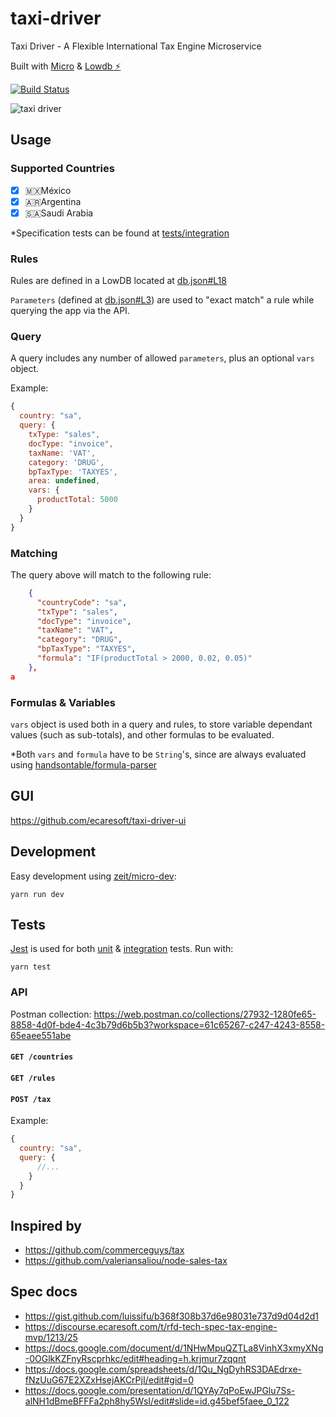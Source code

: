 # taxi-driver
Taxi Driver - A Flexible International Tax Engine Microservice

Built with [Micro](https://github.com/zeit/micro) & [Lowdb ⚡️](https://github.com/typicode/lowdb)

[![Build Status](https://travis-ci.org/ecaresoft/taxi-driver.svg?branch=master)](https://travis-ci.org/ecaresoft/taxi-driver)

![taxi driver](https://user-images.githubusercontent.com/119117/48316345-df182200-e5a7-11e8-94ff-bab2f79694f0.jpg)

## Usage

### Supported Countries

- [x] 🇲🇽México
- [x] 🇦🇷Argentina
- [x] 🇸🇦Saudi Arabia

*Specification tests can be found at [tests/integration](https://github.com/ecaresoft/taxi-driver/tree/master/tests/integration)

### Rules

Rules are defined in a LowDB located at [db.json#L18](https://github.com/ecaresoft/taxi-driver/blob/master/db.json#L18)

`Parameters` (defined at [db.json#L3](https://github.com/ecaresoft/taxi-driver/blob/master/db.json#L3)) are used to "exact match" a rule while querying the app via the API.

### Query

A query includes any number of allowed `parameters`, plus an optional `vars` object.

Example:

```javascript
{
  country: "sa",
  query: {
    txType: "sales",
    docType: "invoice",
    taxName: 'VAT',
    category: 'DRUG',
    bpTaxType: 'TAXYES',
    area: undefined,
    vars: {
      productTotal: 5000
    }
  }
}
```

### Matching

The query above will match to the following rule:

```json
    {
      "countryCode": "sa",
      "txType": "sales",
      "docType": "invoice",
      "taxName": "VAT",
      "category": "DRUG",
      "bpTaxType": "TAXYES",
      "formula": "IF(productTotal > 2000, 0.02, 0.05)"
    },
a
```

### Formulas & Variables

`vars` object is used both in a query and rules, to store variable dependant values (such as sub-totals), and other formulas to be evaluated.

*Both `vars` and `formula` have to be `String`'s, since are always evaluated using [handsontable/formula-parser](https://github.com/handsontable/formula-parser)

## GUI

https://github.com/ecaresoft/taxi-driver-ui

## Development

Easy development using [zeit/micro-dev](https://github.com/zeit/micro-dev):

```
yarn run dev
```

## Tests

[Jest](https://jestjs.io/) is used for both [unit](https://github.com/ecaresoft/taxi-driver/tree/master/tests/unit) & [integration](https://github.com/ecaresoft/taxi-driver/tree/master/tests/integration) tests. Run with:

```
yarn test
```

### API

Postman collection: https://web.postman.co/collections/27932-1280fe65-8858-4d0f-bde4-4c3b79d6b5b3?workspace=61c65267-c247-4243-8558-65eaee551abe

#### `GET /countries`

#### `GET /rules`

#### `POST /tax`

Example:

```javascript
{
  country: "sa",
  query: {
      //...
    }
  }
}
```

## Inspired by

- https://github.com/commerceguys/tax
- https://github.com/valeriansaliou/node-sales-tax

## Spec docs

- https://gist.github.com/luissifu/b368f308b37d6e98031e737d9d04d2d1
- https://discourse.ecaresoft.com/t/rfd-tech-spec-tax-engine-mvp/1213/25
- https://docs.google.com/document/d/1NHwMpuQZTLa8VinhX3xmyXNg-0OGlkKZFnyRscprhkc/edit#heading=h.krjmur7zqqnt
- https://docs.google.com/spreadsheets/d/1Qu_NgDyhRS3DAEdrxe-fNzUuG67E2XZxHsejAKCrPjI/edit#gid=0
- https://docs.google.com/presentation/d/1QYAy7qPoEwJPGlu7Ss-alNH1dBmeBFFFa2ph8hy5WsI/edit#slide=id.g45bef5faee_0_122
